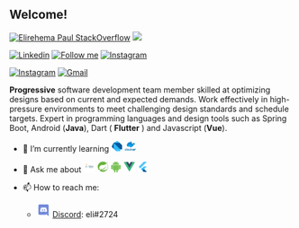 
## Welcome!
[![Elirehema Paul StackOverflow](https://github-readme-stackoverflow.vercel.app/?userID=7098524)](https://stackoverflow.com/users/7098524/eli)&nbsp;[<img
  src="https://cr-ss-service.azurewebsites.net/api/ScreenShot?widget=summary&username=elirehema&badges=3&--badge-margin=1px&branding=false&layout=horizontal&show-avatar=true&style=--header-bg-color:%2300A756;--border-radius:3px;--name-font-weight:bold;--name-font-size:11.5px;--header-padding:1px;--badge-rank-font-size:0.2em;--badge-location-font-size:0.2em;--badge-technology-font-size:5px;width:300px;--avatar-size:30px;--score-font-size:12px;"
/>](https://profile.codersrank.io/user/elirehema/asOthersSee/)

<!-- ![Profile Metrics](https://github.com/elirehema/elirehema/blob/master/github-metrics.svg)-->

[![Linkedin](https://img.shields.io/badge/-LinkedIn-blue?style=flat&logo=Linkedin&logoColor=white)](https://www.linkedin.com/in/elirehema-paul-3755b4124)
[<img src="https://img.shields.io/github/followers/elirehema?label=follow&style=social" height="22" title="Follow me" />](https://github.com/elirehema) 
[![Instagram](https://img.shields.io/badge/-Instagram-c13584?style=flat&labelColor=c13584&logo=instagram&logoColor=white)](https://www.instagram.com/elixmli)

[![Instagram](https://img.shields.io/twitter/follow/elixml?label=Follow&style=social)](https://www.instagram.com/elixml)
[![Gmail](https://img.shields.io/badge/-Gmail-c14438?style=flat&logo=Gmail&logoColor=white)](mailto:elirehemapaulo@gmail.com)



__Progressive__ software development team member skilled at optimizing designs based on current
and expected demands. Work effectively in high-pressure environments to meet challenging design
standards and schedule targets. Expert in programming languages and design tools such as Spring Boot, Android (__Java__), Dart ( __Flutter__ )
and Javascript (__Vue__).



- 🌱 I’m currently learning <img height="20" src="https://raw.githubusercontent.com/github/explore/80688e429a7d4ef2fca1e82350fe8e3517d3494d/topics/dart/dart.png"></code>
<img height="20" src="https://raw.githubusercontent.com/github/explore/80688e429a7d4ef2fca1e82350fe8e3517d3494d/topics/docker/docker.png"></code>


- 💬 Ask me about 
 <img height="20" src="https://raw.githubusercontent.com/github/explore/80688e429a7d4ef2fca1e82350fe8e3517d3494d/topics/java/java.png"></code>
 <img height="20" src="https://raw.githubusercontent.com/github/explore/80688e429a7d4ef2fca1e82350fe8e3517d3494d/topics/spring-boot/spring-boot.png"></code>
 <img height="20" src="https://raw.githubusercontent.com/github/explore/80688e429a7d4ef2fca1e82350fe8e3517d3494d/topics/android/android.png"></code>
 <img height="20" src="https://raw.githubusercontent.com/github/explore/80688e429a7d4ef2fca1e82350fe8e3517d3494d/topics/vue/vue.png"></code>
  <img height="20" src="https://raw.githubusercontent.com/github/explore/80688e429a7d4ef2fca1e82350fe8e3517d3494d/topics/flutter/flutter.png"></code>

- 📫 How to reach me: 
   - <a><img height="25" src="https://raw.githubusercontent.com/github/explore/80688e429a7d4ef2fca1e82350fe8e3517d3494d/topics/discord/discord.png"> [Discord](https://discord.com/): eli#2724 </a>
